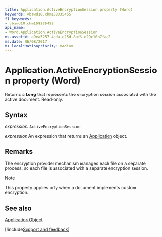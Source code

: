 ```yaml
---
title: Application.ActiveEncryptionSession property (Word)
keywords: vbawd10.chm158335455
f1_keywords:
- vbawd10.chm158335455
api_name:
- Word.Application.ActiveEncryptionSession
ms.assetid: a9ea5257-4cda-e25d-8af5-e29c10b7faa2
ms.date: 06/08/2017
ms.localizationpriority: medium
---
```



# Application.ActiveEncryptionSession property (Word)

Returns a **Long** that represents the encryption session associated with the active document. Read-only.


## Syntax

_expression_. `ActiveEncryptionSession`

 _expression_ An expression that returns an [Application](./Word.Application.md) object.


## Remarks

The encryption provider mechanism manages each file on a separate process, so each file is associated with a separate encryption session.


> [!NOTE] 
> This property applies only when a document implements custom encryption.


## See also


[Application Object](Word.Application.md)

[!include[Support and feedback](~/includes/feedback-boilerplate.md)]